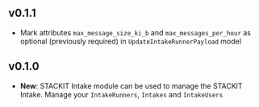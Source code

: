 ## v0.1.1
- Mark attributes `max_message_size_ki_b` and `max_messages_per_hour` as optional (previously required) in `UpdateIntakeRunnerPayload` model

## v0.1.0
- **New**: STACKIT Intake module can be used to manage the STACKIT Intake. Manage your `IntakeRunners`, `Intakes` and `IntakeUsers`
